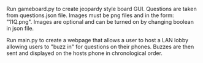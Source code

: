 Run gameboard.py to create jeopardy style board GUI. Questions are taken from questions.json file. Images must be png files and in the form: "11Q.png".
Images are optional and can be turned on by changing boolean in json file.

Run main.py to create a webpage that allows a user to host a LAN lobby allowing users to "buzz in" for questions on their phones. Buzzes are then sent and displayed on the hosts phone in chronological order.
